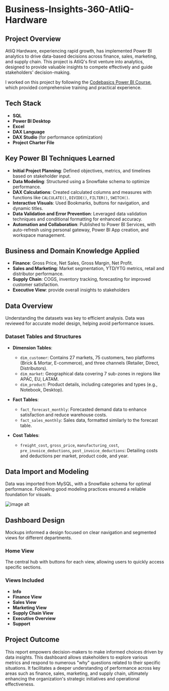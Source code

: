 # Business-Insights-360-AtliQ-Hardware

## Project Overview
AtliQ Hardware, experiencing rapid growth, has implemented Power BI analytics to drive data-based decisions across finance, sales, marketing, and supply chain. This project is AtliQ's first venture into analytics, designed to provide valuable insights to compete effectively and guide stakeholders' decision-making.

I worked on this project by following the [Codebasics Power BI Course](https://codebasics.io/courses/power-bi-data-analysis-with-end-to-end-project), which provided comprehensive training and practical experience.



## Tech Stack
- **SQL**
- **Power BI Desktop**
- **Excel**
- **DAX Language**
- **DAX Studio** (for performance optimization)
- **Project Charter File**


## Key Power BI Techniques Learned
- **Initial Project Planning**: Defined objectives, metrics, and timelines based on stakeholder input.
- **Data Modeling**: Structured using a Snowflake schema to optimize performance.
- **DAX Calculations**: Created calculated columns and measures with functions like `CALCULATE()`, `DIVIDE()`, `FILTER()`, `SWITCH()`.
- **Interactive Visuals**: Used Bookmarks, buttons for navigation, and dynamic titles.
- **Data Validation and Error Prevention**: Leveraged data validation techniques and conditional formatting for enhanced accuracy.
- **Automation and Collaboration**: Published to Power BI Services, with auto-refresh using personal gateway, Power BI App creation, and workspace management.



## Business and Domain Knowledge Applied
- **Finance**: Gross Price, Net Sales, Gross Margin, Net Profit.
- **Sales and Marketing**: Market segmentation, YTD/YTG metrics, retail and distributor performance.
- **Supply Chain**: COGS, inventory tracking, forecasting for improved customer satisfaction.
- **Executive View**: provide overall insights to stakeholders




## Data Overview
Understanding the datasets was key to efficient analysis. Data was reviewed for accurate model design, helping avoid performance issues.

### Dataset Tables and Structures
- **Dimension Tables**:
  - `dim_customer`: Contains 27 markets, 75 customers, two platforms (Brick & Mortar, E-commerce), and three channels (Retailer, Direct, Distributors).
  - `dim_market`: Geographical data covering 7 sub-zones in regions like APAC, EU, LATAM.
  - `dim_product`: Product details, including categories and types (e.g., Notebook, Desktop).
  
- **Fact Tables**:
  - `fact_forecast_monthly`: Forecasted demand data to enhance satisfaction and reduce warehouse costs.
  - `fact_sales_monthly`: Sales data, formatted similarly to the forecast table.

- **Cost Tables**:
  - `freight_cost`, `gross_price`, `manufacturing_cost`, `pre_invoice_deductions`, `post_invoice_deductions`: Detailing costs and deductions per market, product code, and year.



## Data Import and Modeling
Data was imported from MySQL, with a Snowflake schema for optimal performance. Following good modeling practices ensured a reliable foundation for visuals.


![image alt]([https://github.com/user-attachments/assets/b598d9cd-8eef-4b11-81b3-8a9e6d89f27b](https://github.com/veeru74/Business-Insights-360-AtliQ-Hardware/blob/a189c72d900784580f8374f60eee7c95911946b4/Data%20Modeling.png))


## Dashboard Design
Mockups informed a design focused on clear navigation and segmented views for different departments.

### Home View
The central hub with buttons for each view, allowing users to quickly access specific sections.

### Views Included
- **Info**
- **Finance View**
- **Sales View**
- **Marketing View**
- **Supply Chain View**
- **Executive Overview**
- **Support**



## Project Outcome

This report empowers decision-makers to make informed choices driven by data insights. This dashboard allows stakeholders to explore various metrics and respond to numerous "why" questions related to their specific situations. It facilitates a deeper understanding of performance across key areas such as finance, sales, marketing, and supply chain, ultimately enhancing the organization's strategic initiatives and operational effectiveness.



